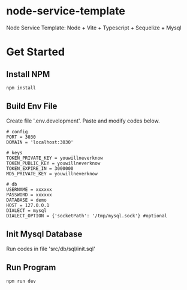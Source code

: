 # node-service-template

Node Service Template: Node + Vite + Typescript + Sequelize + Mysql

# Get Started

## Install NPM

```shell
npm install
```

## Build Env File

Create file '.env.development'.
Paste and modify codes below.

```shell
# config
PORT = 3030
DOMAIN = 'localhost:3030'

# keys
TOKEN_PRIVATE_KEY = youwillneverknow
TOKEN_PUBLIC_KEY = youwillneverknow
TOKEN_EXPIRE_IN = 3000000
MD5_PRIVATE_KEY = youwillneverknow

# db
USERNAME = xxxxxx
PASSWORD = xxxxxx
DATABASE = demo
HOST = 127.0.0.1
DIALECT = mysql
DIALECT_OPTION = {'socketPath': '/tmp/mysql.sock'} #optional
```

## Init Mysql Database

Run codes in file 'src/db/sql/init.sql'

## Run Program

```shell
npm run dev
```
